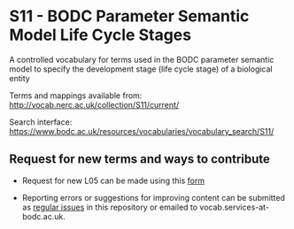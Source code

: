 # S11 - BODC Parameter Semantic Model Life Cycle Stages
A controlled vocabulary for terms used in the BODC parameter semantic model to specify the development stage (life cycle stage) of a biological entity 

Terms and mappings available from: http://vocab.nerc.ac.uk/collection/S11/current/

Search interface: https://www.bodc.ac.uk/resources/vocabularies/vocabulary_search/S11/

## Request for new terms and ways to contribute
- Request for new L05 can be made using this [form](https://docs.google.com/forms/d/e/1FAIpQLSe-ZTKJZmNT5FmyPRFsPsNt2hpB_gb6MAmm7Zp-7GSMpn5NFA/viewform?usp=pp_url&entry.1396013310=S11)

- Reporting errors or suggestions for improving content can be submitted as [regular issues](https://github.com/nvs-vocabs/L05/issues/new) in this repository or emailed to vocab.services-at-bodc.ac.uk.
